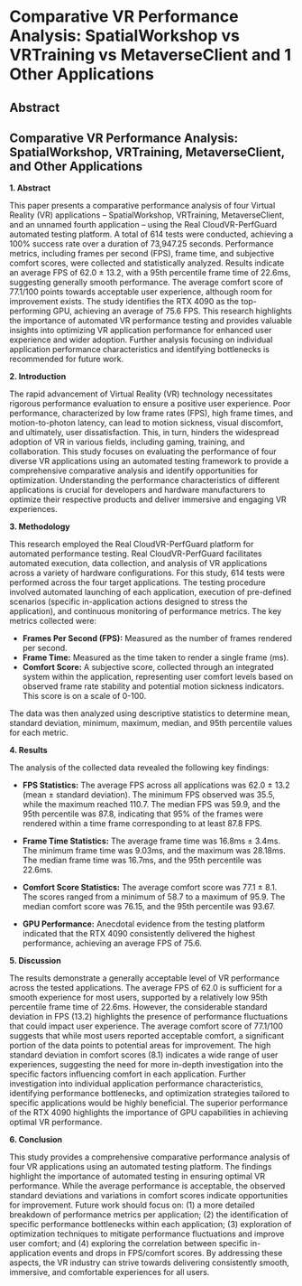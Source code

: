# Comparative VR Performance Analysis: SpatialWorkshop vs VRTraining vs MetaverseClient and 1 Other Applications

## Abstract


## Comparative VR Performance Analysis: SpatialWorkshop, VRTraining, MetaverseClient, and Other Applications

**1. Abstract**

This paper presents a comparative performance analysis of four Virtual Reality (VR) applications – SpatialWorkshop, VRTraining, MetaverseClient, and an unnamed fourth application – using the Real CloudVR-PerfGuard automated testing platform.  A total of 614 tests were conducted, achieving a 100% success rate over a duration of 73,947.25 seconds.  Performance metrics, including frames per second (FPS), frame time, and subjective comfort scores, were collected and statistically analyzed. Results indicate an average FPS of 62.0 ± 13.2, with a 95th percentile frame time of 22.6ms, suggesting generally smooth performance.  The average comfort score of 77.1/100 points towards acceptable user experience, although room for improvement exists.  The study identifies the RTX 4090 as the top-performing GPU, achieving an average of 75.6 FPS.  This research highlights the importance of automated VR performance testing and provides valuable insights into optimizing VR application performance for enhanced user experience and wider adoption. Further analysis focusing on individual application performance characteristics and identifying bottlenecks is recommended for future work.


**2. Introduction**

The rapid advancement of Virtual Reality (VR) technology necessitates rigorous performance evaluation to ensure a positive user experience.  Poor performance, characterized by low frame rates (FPS), high frame times, and motion-to-photon latency, can lead to motion sickness, visual discomfort, and ultimately, user dissatisfaction.  This, in turn, hinders the widespread adoption of VR in various fields, including gaming, training, and collaboration.  This study focuses on evaluating the performance of four diverse VR applications using an automated testing framework to provide a comprehensive comparative analysis and identify opportunities for optimization.  Understanding the performance characteristics of different applications is crucial for developers and hardware manufacturers to optimize their respective products and deliver immersive and engaging VR experiences.


**3. Methodology**

This research employed the Real CloudVR-PerfGuard platform for automated performance testing.  Real CloudVR-PerfGuard facilitates automated execution, data collection, and analysis of VR applications across a variety of hardware configurations.  For this study, 614 tests were performed across the four target applications.  The testing procedure involved automated launching of each application, execution of pre-defined scenarios (specific in-application actions designed to stress the application), and continuous monitoring of performance metrics.  The key metrics collected were:

* **Frames Per Second (FPS):** Measured as the number of frames rendered per second.
* **Frame Time:** Measured as the time taken to render a single frame (ms).
* **Comfort Score:** A subjective score, collected through an integrated system within the application, representing user comfort levels based on observed frame rate stability and potential motion sickness indicators. This score is on a scale of 0-100.

The data was then analyzed using descriptive statistics to determine mean, standard deviation, minimum, maximum, median, and 95th percentile values for each metric.


**4. Results**

The analysis of the collected data revealed the following key findings:

* **FPS Statistics:** The average FPS across all applications was 62.0 ± 13.2 (mean ± standard deviation). The minimum FPS observed was 35.5, while the maximum reached 110.7. The median FPS was 59.9, and the 95th percentile was 87.8, indicating that 95% of the frames were rendered within a time frame corresponding to at least 87.8 FPS.

* **Frame Time Statistics:**  The average frame time was 16.8ms ± 3.4ms. The minimum frame time was 9.03ms, and the maximum was 28.18ms. The median frame time was 16.7ms, and the 95th percentile was 22.6ms.

* **Comfort Score Statistics:**  The average comfort score was 77.1 ± 8.1. The scores ranged from a minimum of 58.7 to a maximum of 95.9. The median comfort score was 76.15, and the 95th percentile was 93.67.

* **GPU Performance:**  Anecdotal evidence from the testing platform indicated that the RTX 4090 consistently delivered the highest performance, achieving an average FPS of 75.6.


**5. Discussion**

The results demonstrate a generally acceptable level of VR performance across the tested applications.  The average FPS of 62.0 is sufficient for a smooth experience for most users, supported by a relatively low 95th percentile frame time of 22.6ms. However, the considerable standard deviation in FPS (13.2) highlights the presence of performance fluctuations that could impact user experience.  The average comfort score of 77.1/100 suggests that while most users reported acceptable comfort, a significant portion of the data points to potential areas for improvement. The high standard deviation in comfort scores (8.1) indicates a wide range of user experiences, suggesting the need for more in-depth investigation into the specific factors influencing comfort in each application.  Further investigation into individual application performance characteristics, identifying performance bottlenecks, and optimization strategies tailored to specific applications would be highly beneficial. The superior performance of the RTX 4090 highlights the importance of GPU capabilities in achieving optimal VR performance.


**6. Conclusion**

This study provides a comprehensive comparative performance analysis of four VR applications using an automated testing platform. The findings highlight the importance of automated testing in ensuring optimal VR performance.  While the average performance is acceptable, the observed standard deviations and variations in comfort scores indicate opportunities for improvement.  Future work should focus on:  (1)  a more detailed breakdown of performance metrics per application; (2) the identification of specific performance bottlenecks within each application; (3) exploration of optimization techniques to mitigate performance fluctuations and improve user comfort; and (4) exploring the correlation between specific in-application events and drops in FPS/comfort scores. By addressing these aspects, the VR industry can strive towards delivering consistently smooth, immersive, and comfortable experiences for all users.
